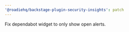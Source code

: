 ```yaml
---
'@roadiehq/backstage-plugin-security-insights': patch
---
```


Fix dependabot widget to only show open alerts.
